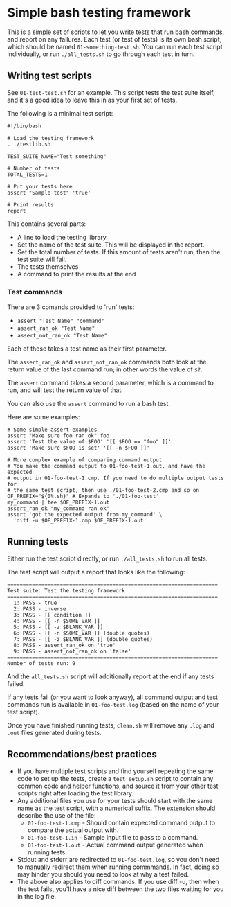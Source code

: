 # Simple bash testing framework

This is a simple set of scripts to let you write tests that run bash commands,
and report on any failures. Each test (or test of tests) is its own bash
script, which should be named `01-something-test.sh`. You can run each test
script individually, or run `./all_tests.sh` to go through each test in turn.

## Writing test scripts

See `01-test-test.sh` for an example. This script tests the test suite itself,
and it's a good idea to leave this in as your first set of tests.

The following is a minimal test script:

    #!/bin/bash

    # Load the testing framework
    . ./testlib.sh

    TEST_SUITE_NAME="Test something"

    # Number of tests
    TOTAL_TESTS=1

    # Put your tests here
    assert "Sample test" 'true'

    # Print results
    report

This contains several parts:

* A line to load the testing library
* Set the name of the test suite. This will be displayed in the report.
* Set the total number of tests. If this amount of tests aren't run, then the
  test suite will fail.
* The tests themselves
* A command to print the results at the end

### Test commands

There are 3 comands provided to 'run' tests:

* `assert "Test Name" "command"`
* `assert_ran_ok "Test Name"`
* `assert_not_ran_ok "Test Name"`

Each of these takes a test name as their first parameter.

The `assert_ran_ok` and `assert_not_ran_ok` commands both look at the return
value of the last command run; in other words the value of `$?`.

The `assert` command takes a second parameter, which is a command to run, and
will test the return value of that.

You can also use the `assert` command to run a bash test

Here are some examples:

    # Some simple assert examples
    assert "Make sure foo ran ok" foo
    assert 'Test the value of $FOO' '[[ $FOO == "foo" ]]'
    assert 'Make sure $FOO is set' '[[ -n $FOO ]]'

    # More complex example of comparing command output
    # You make the command output to 01-foo-test-1.out, and have the expected
    # output in 01-foo-test-1.cmp. If you need to do multiple output tests for
    # the same test script, then use ./01-foo-test-2.cmp and so on
    OF_PREFIX="${0%.sh}" # Expands to './01-foo-test'
    my_command | tee $OF_PREFIX-1.out
    assert_ran_ok "my_command ran ok"
    assert 'got the expected output from my_command' \
      'diff -u $OF_PREFIX-1.cmp $OF_PREFIX-1.out'

## Running tests

Either run the test script directly, or run `./all_tests.sh` to run all tests.

The test script will output a report that looks like the following:

    ====================================================================
    Test suite: Test the testing framework
    ====================================================================
      1: PASS - true
      2: PASS - inverse
      3: PASS - [[ condition ]]
      4: PASS - [[ -n $SOME_VAR ]]
      5: PASS - [[ -z $BLANK_VAR ]]
      6: PASS - [[ -n $SOME_VAR ]] (double quotes)
      7: PASS - [[ -z $BLANK_VAR ]] (double quotes)
      8: PASS - assert_ran_ok on 'true'
      9: PASS - assert_not_ran_ok on 'false'
    ====================================================================
    Number of tests run: 9

And the `all_tests.sh` script will additionally report at the end if any tests
failed.

If any tests fail (or you want to look anyway), all command output and test
commands run is available in `01-foo-test.log` (based on the name of your
test script).

Once you have finished running tests, `clean.sh` will remove any `.log` and
`.out` files generated during tests.

## Recommendations/best practices

* If you have multiple test scripts and find yourself repeating the same code
  to set up the tests, create a `test_setup.sh` script to contain any common
  code and helper functions, and source it from your other test scripts right
  after loading the test library.
* Any additional files you use for your tests should start with the same name
  as the test script, with a numerical suffix. The extension should describe
  the use of the file:
  * `01-foo-test-1.cmp` - Should contain expected command output to compare
    the actual output with.
  * `01-foo-test-1.in` - Sample input file to pass to a command.
  * `01-foo-test-1.out` - Actual command output generated when running tests.
* Stdout and stderr are redirected to `01-foo-test.log`, so you don't need to
  manually redirect them when running commmands. In fact, doing so may hinder
  you should you need to look at why a test failed.
* The above also applies to diff commands. If you use diff -u, then when the
  test fails, you'll have a nice diff between the two files waiting for you in
  the log file.
